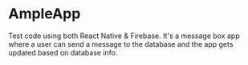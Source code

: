 # AmpleApp

Test code using both React Native & Firebase.
It's a message box app where a user can send a message to the database and the app gets updated based on database info.
